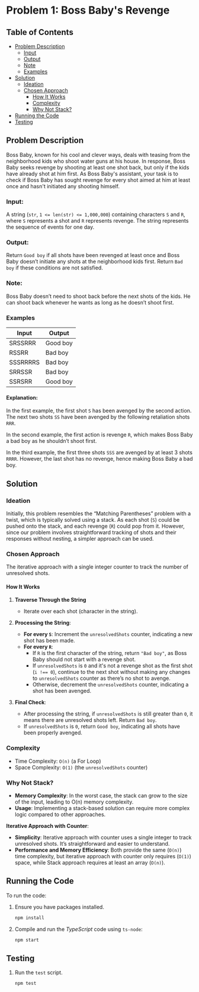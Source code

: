 # Problem 1: Boss Baby's Revenge

## Table of Contents

- [Problem Description](#problem-description)
  - [Input](#input)
  - [Output](#output)
  - [Note](#note)
  - [Examples](#examples)
- [Solution](#solution)
  - [Ideation](#ideation)
  - [Chosen Approach](#chosen-approach)
    - [How It Works](#how-it-works)
    - [Complexity](#complexity)
    - [Why Not Stack?](#why-not-stack)
- [Running the Code](#running-the-code)
- [Testing](#testing)

## Problem Description

Boss Baby, known for his cool and clever ways, deals with teasing from the neighborhood kids who shoot
water guns at his house. In response, Boss Baby seeks revenge by shooting at least one shot back, but only
if the kids have already shot at him first. As Boss Baby's assistant, your task is to check if Boss Baby has sought revenge for every shot aimed at him at least once and hasn't initiated any shooting himself.

### Input:

A string (`str`, `1 <= len(str) <= 1,000,000`) containing characters `S` and `R`, where `S` represents a shot and `R`
represents revenge. The string represents the sequence of events for one day.

### Output:

Return `Good boy` if all shots have been revenged at least once and Boss Baby doesn’t initiate any shots at
the neighborhood kids first. Return `Bad boy` if these conditions are not satisfied.

### Note:

Boss Baby doesn’t need to shoot back before the next shots of the kids. He can shoot back whenever
he wants as long as he doesn’t shoot first.

### Examples

| **Input** | **Output** |
| --------- | ---------- |
| SRSSRRR   | Good boy   |
| RSSRR     | Bad boy    |
| SSSRRRRS  | Bad boy    |
| SRRSSR    | Bad boy    |
| SSRSRR    | Good boy   |

#### Explanation:

In the first example, the first shot `S` has been avenged by the second action. The next two shots `SS` have been avenged by the following retaliation shots `RRR`.

In the second example, the first action is revenge `R`, which makes Boss Baby a bad boy as he shouldn’t shoot first.

In the third example, the first three shots `SSS` are avenged by at least 3 shots `RRRR`. However, the last shot has no revenge, hence making Boss Baby a bad boy.

## Solution

### Ideation

Initially, this problem resembles the “Matching Parentheses” problem with a twist, which is typically solved using a stack. As each shot (`S`) could be pushed onto the stack, and each revenge (`R`) could pop from it. However, since our problem involves straightforward tracking of shots and their responses without nesting, a simpler approach can be used.

### Chosen Approach

The iterative approach with a single integer counter to track the number of unresolved shots.

#### How It Works

1. **Traverse Through the String**

   - Iterate over each shot (character in the string).

2. **Processing the String**:

   - **For every `S`**: Increment the `unresolvedShots` counter, indicating a new shot has been made.
   - **For every `R`**:
     - If `R` is the first character of the string, return `"Bad boy"`, as Boss Baby should not start with a revenge shot.
     - If `unresolvedShots` is `0` and it's not a revenge shot as the first shot (`i !== 0`), continue to the next shot without making any changes to `unresolvedShots` counter as there’s no shot to avenge.
     - Otherwise, decrement the `unresolvedShots` counter, indicating a shot has been avenged.

3. **Final Check**:

   - After processing the string, if `unresolvedShots` is still greater than `0`, it means there are unresolved shots left. Return `Bad boy`.
   - If `unresolvedShots` is `0`, return `Good boy`, indicating all shots have been properly avenged.

### Complexity

- Time Complexity: `O(n)` (a For Loop)
- Space Complexity: `O(1)` (the `unresolvedShots` counter)

### Why Not Stack?

- **Memory Complexity**: In the worst case, the stack can grow to the size of the input, leading to O(n) memory complexity.
- **Usage**: Implementing a stack-based solution can require more complex logic compared to other approaches.

**Iterative Approach with Counter**:

- **Simplicity**: Iterative approach with counter uses a single integer to track unresolved shots. It’s straightforward and easier to understand.
- **Performance and Memory Efficiency**: Both provide the same (`O(n)`) time complexity, but iterative approach with counter only requires (`O(1)`) space, while Stack approach requires at least an array (`O(n)`).

## Running the Code

To run the code:

1. Ensure you have packages installed.
   ```bash
   npm install
   ```
2. Compile and run the _TypeScript_ code using `ts-node`:
   ```bash
   npm start
   ```

## Testing

1. Run the `test` script.
   ```bash
   npm test
   ```
